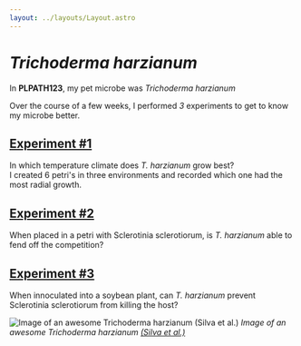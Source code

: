 ```yaml
---
layout: ../layouts/Layout.astro
---
```

# *Trichoderma harzianum*

In **PLPATH123**, my pet microbe was *Trichoderma harzianum*

Over the course of a few weeks, I performed *3* experiments to get to know my microbe better.

## [Experiment #1](./experiments/1)
In which temperature climate does *T. harzianum* grow best?\
I created 6 petri's in three environments and recorded which one had the most radial growth.

## [Experiment #2](./experiments/2)
When placed in a petri with Sclerotinia sclerotiorum, is *T. harzianum* able to fend off the competition?

## [Experiment #3](./experiments/3)
When innoculated into a soybean plant, can *T. harzianum* prevent Sclerotinia sclerotiorum from killing the host?

![Image of an awesome Trichoderma harzianum (Silva et al.)](../assets/trichoderma.png)
*Image of an awesome *Trichoderma harzianum* [(Silva et al.)](https://www.mdpi.com/2197634)*